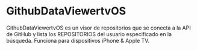 # GithubDataViewertvOS
GithubDataViewertvOS es un visor de repositorios que se conecta a la API de GitHub y lista los REPOSITORIOS del usuario especificado en la búsqueda. Funciona para dispositivos iPhone &amp; Apple TV.
